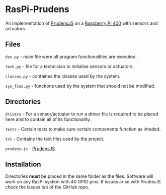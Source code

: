 # RasPi-Prudens 
An implementation of [PrudensJS](https://github.com/VMarkos/prudens-js) on a [Raspberry Pi 400](https://www.raspberrypi.com/products/raspberry-pi-400/) with sensors and actuators. 

## Files

```dev.py``` - main file were all program functionalities are executed.

```tech.py``` - file for a technician to initialise sensors or actuators.

```classes.py``` - containes the classes used by the system.

```sys_fcns.py``` -  functions used by the system that should not be modified.

## Directories

```drivers``` - For a sensor/actuator to run a driver file is required to be placed here and to contain all of its functionality.  

```tests``` - Certain tests to make sure certain components function as inteded.

```txt``` - Contains the text files used by the project.

```prudens-js``` - [PrudensJS](https://github.com/VMarkos/prudens-js)



## Installation
Directories **must** be placed in the same folder as the files. Software will work on any RasPi system with 40 GPIO pins. If issues arise with PrudnsJS check the Issues tab of the GitHub repo.


